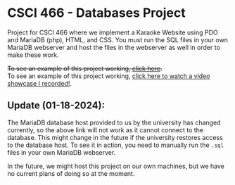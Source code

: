 # CSCI 466 - Databases Project
Project for CSCI 466 where we implement a Karaoke Website using PDO and MariaDB (php), HTML, and CSS. You must run the SQL files in your own MariaDB webserver and host
the files in the webserver as well in order to make these work.

~~To see an example of this project working, [click here](https://students.cs.niu.edu/~z1895668/cs466proj/webpage_files/startpage.html).~~  
To see an example of this project working, [click here to watch a video showcase I recorded!](https://youtu.be/q2ABjgjHgSU).

## Update (01-18-2024):  
The MariaDB database host provided to us by the university has changed currently, so the above link will not work as it cannot connect to the database.
This might change in the future if the university restores access to the database host. To see it in action, you need to manually run the `.sql` files in your own MariaDB webserver.

In the future, we might host this project on our own machines, but we have no current plans of doing so at the moment.
